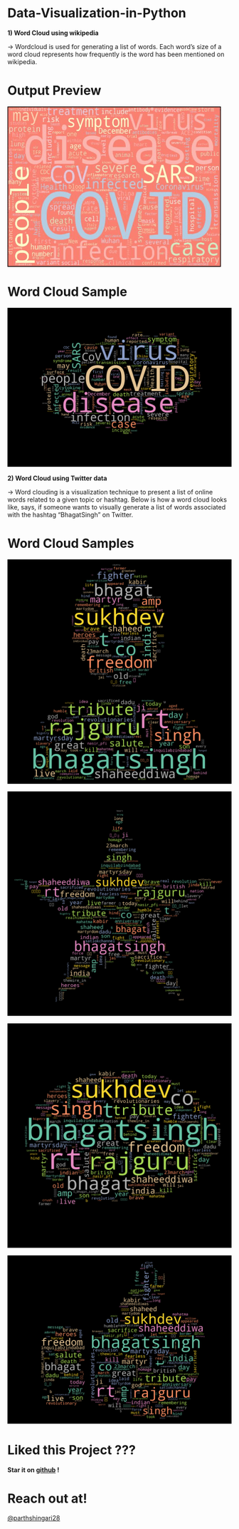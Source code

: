 # Data-Visualization-in-Python
**1) Word Cloud using wikipedia** 
 
   -> Wordcloud is used for generating a list of words. Each word’s size of a word cloud represents how frequently is the word has been mentioned on wikipedia.

# Output Preview

<img align="center" height="" width="" alt="Output" src="https://github.com/parthshingari28/Data-Visualization-in-Python/blob/main/Outputs_WordCloud.gif" />

# Word Cloud Sample 
![word cloud sample](https://github.com/parthshingari28/Data-Visualization-in-Python/blob/main/wordcloud.png)
   

**2) Word Cloud using Twitter data**

   -> Word clouding is a visualization technique to present a list of online words related to a given topic or hashtag. Below is how a word cloud looks like, says, if someone     wants to visually generate a list of words associated with the hashtag “BhagatSingh” on Twitter.
    
 # Word Cloud Samples
 
![word cloud sample](https://github.com/parthshingari28/Data-Visualization-in-Python/blob/main/exp03.png)

![word cloud sample](https://github.com/parthshingari28/Data-Visualization-in-Python/blob/main/exp04.png)

![word cloud sample](https://github.com/parthshingari28/Data-Visualization-in-Python/blob/main/exp05.png)

![word cloud sample](https://github.com/parthshingari28/Data-Visualization-in-Python/blob/main/exp06.png)

# Liked this Project ???

**Star it on [github](https://github.com/parthshingari28/Data-Visualization-in-Python) !**

# Reach out at!

[@parthshingari28](https://github.com/parthshingari28)

